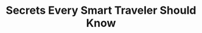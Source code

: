 ---
title: Secrets Every Smart Traveler Should Know
year: 2005
opening_date: 2005-11-04
closing_date: 2005-11-19
layout: productions
image:
image_caption:
image_credit:
playbill: 
category: 
Theatre: Theatre Jacksonville
Venue: Little Theatre
cast: 
  cast: 
    - Carole V. Banks
    - Staci Cobb
    - Christine DuMars
    - Blake Osner
    - Karl Rogers
crew:
  Title: Person
  Piano: Ellen Milligan
  Bass: Larry Nader
  Artistic Director/Choreographer: Jean Tait
  Musical Director: Ellen Milligan
  Technical Director: Jeffery L. Wagoner
  Scenic Design: Kelly J. Wagoner
  Lighting Design: Jeffery L. Wagoner
  Costume Design: Audrey Wagner
  Properties: Jeffery L. Wagoner
  Stage Manager: Michelle Simkulet
  Assistant Technical Director: Tim Allen
  Assistant Stage Manager: Megan Branch
  Light Board Operation: Gloria Pepe
  Sound Board Operator: Michelle Simkulet
  Running Crew: 
    - Megan Branch
    - Rhianna Hurt
  Set Construction: 
    - Tim Allen
    - Nikki Blue
    - Kristina Elliot
    - Anne Hueser
    - Lindsey Kinard
    - Bret Lawrence
    - Greg Odenwald
    - Gloria Pepe
    - Ashly Potter
orchestra:
external_links:
---